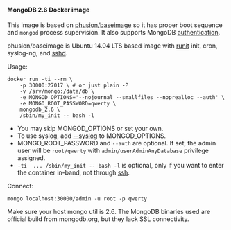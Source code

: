 #### MongoDB 2.6 Docker image

This image is based on [phusion/baseimage] so it has proper boot sequence and `mongod` process supervision. It also supports MongoDB [authentication].

phusion/baseimage is Ubuntu 14.04 LTS based image with [runit] init, cron, syslog-ng, and [sshd].

Usage:

    docker run -ti --rm \
        -p 30000:27017 \ # or just plain -P
        -v /srv/mongo:/data/db \ 
        -e MONGOD_OPTIONS='--nojournal --smallfiles --noprealloc --auth' \
        -e MONGO_ROOT_PASSWORD=qwerty \
        mongodb_2.6 \
        /sbin/my_init -- bash -l

- You may skip MONGOD_OPTIONS or set your own.
- To use syslog, add [--syslog](http://docs.mongodb.org/manual/reference/program/mongod/#cmdoption--syslog) to MONGOD_OPTIONS.
- MONGO_ROOT_PASSWORD and `--auth` are optional. If set, the admin user will be `root/qwerty` with `admin/userAdminAnyDatabase` privilege assigned.
- `-ti  ... /sbin/my_init -- bash -l` is optional, only if you want to enter the container in-band, not through [ssh](https://github.com/phusion/baseimage-docker/#login-to-the-container-or-running-a-command-inside-it-via-ssh).

Connect:

    mongo localhost:30000/admin -u root -p qwerty

Make sure your host mongo util is 2.6.
The MongoDB binaries used are official build from mongodb.org, but they lack SSL connectivity.

[phusion/baseimage]: http://phusion.github.io/baseimage-docker/
[authentication]: http://docs.mongodb.org/manual/core/security-introduction/
[runit]: http://smarden.org/runit/
[sshd]: https://github.com/phusion/baseimage-docker#login-to-the-container-or-running-a-command-inside-it-via-ssh
